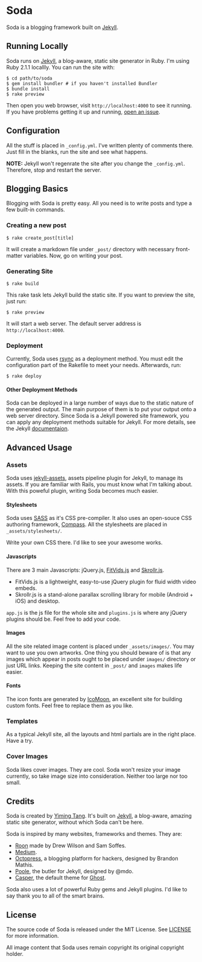 # Soda

Soda is a blogging framework built on [Jekyll](http://jekyllrb.com/).

## Running Locally

Soda runs on [Jekyll](https://github.com/jekyll/jekyll), a blog-aware, static site generator in Ruby. I'm using Ruby 2.1.1 locallly. You can run the site with:

```
$ cd path/to/soda
$ gem install bundler # if you haven't installed Bundler
$ bundle install
$ rake preview
```

Then open you web browser, visit `http://localhost:4000` to see it running. If you have problems getting it up and running, [open an issue](https://github.com/yimingtang/soda/issues/new).


## Configuration

All the stuff is placed in `_config.yml`. I've written plenty of comments there. Just fill in the blanks, run the site and see what happens.

**NOTE:** Jekyll won't regenrate the site after you change the `_config.yml`. Therefore, stop and restart the server.


## Blogging Basics

Blogging with Soda is pretty easy. All you need is to write posts and type a few built-in commands.

### Creating a new post

```
$ rake create_post[title]
```

It will create a markdown file under `_post/` directory with necessary front-matter variables. Now, go on writing your post.

### Generating Site

```
$ rake build
```

This rake task lets Jekyll build the static site. If you want to preview the site, just run:

```
$ rake preview
```

It will start a web server. The default server address is `http://localhost:4000`.

### Deployment

Currently, Soda uses [rsync](http://rsync.samba.org/) as a deployment method. You must edit the configuration part of the Rakefile to meet your needs. Afterwards, run:

```
$ rake deploy
```

#### Other Deployment Methods

Soda can be deployed in a large number of ways due to the static nature of the generated output. The main purpose of them is to put your output onto a web server directory. Since Soda is a Jekyll powered site framework, you can apply any deployment methods suitable for Jekyll. For more details, see the Jekyll [documentaion](http://jekyllrb.com/docs/deployment-methods/).


## Advanced Usage

### Assets

Soda uses [jekyll-assets](https://github.com/ixti/jekyll-assets), assets pipeline plugin for Jekyll, to manage its assets. If you are familiar with Rails, you must know what I'm talking about. With this poweful plugin, writing Soda becomes much easier.

#### Stylesheets

Soda uses [SASS](http://sass-lang.com/) as it's CSS pre-compiler. It also uses an open-souce CSS authoring framework, [Compass](http://compass-style.org/). All the stylesheets are placed in `_assets/stylesheets/`.

Write your own CSS there. I'd like to see your awesome works.

#### Javascripts

There are 3 main Javascripts: jQuery.js, [FitVids.js](https://github.com/davatron5000/FitVids.js) and [Skrollr.js](https://github.com/Prinzhorn/skrollr).

* FitVids.js is a lightweight, easy-to-use jQuery plugin for fluid width video embeds.
* Skrollr.js is a stand-alone parallax scrolling library for mobile (Android + iOS) and desktop.

`app.js` is the js file for the whole site and `plugins.js` is where any jQuery plugins should be. Feel free to add your code.

#### Images

All the site related image content is placed under `_assets/images/`. You may want to use you own artworks. One thing you should beware of is that any images which appear in posts ought to be placed under `images/` directory or just URL links. Keeping the site content in `_post/` and `images` makes life easier.

#### Fonts

The icon fonts are generated by [IcoMoon](http://icomoon.io/), an excellent site for building custom fonts. Feel free to replace them as you like.


### Templates

As a typical Jekyll site, all the layouts and html partials are in the right place. Have a try.


### Cover Images

Soda likes cover images. They are cool. Soda won't resize your image currently, so take image size into consideration. Neither too large nor too small.

## Credits

Soda is created by [Yiming Tang](https://twitter.com/yiming_t). It's built on [Jekyll](https://github.com/jekyll/jekyll), a blog-aware, amazing static site generator, without which Soda can't be here.

Soda is inspired by many websites, frameworks and themes. They are:

* [Roon](https://roon.io/) made by Drew Wilson and Sam Soffes.
* [Medium](https://medium.com/).
* [Octopress](https://github.com/imathis/octopress), a blogging platform for hackers, designed by Brandon Mathis.
* [Poole](https://github.com/poole/poole), the butler for Jekyll, designed by @mdo.
* [Casper](https://github.com/TryGhost/Casper), the default theme for [Ghost](http://github.com/tryghost/ghost/).

Soda also uses a lot of powerful Ruby gems and Jekyll plugins. I'd like to say thank you to all of the smart brains.

## License

The source code of Soda is released under the MIT License. See [LICENSE](https://github.com/yimingtang/soda/blob/master/LICENSE) for more information.

All image content that Soda uses remain copyright its original copyright holder.
